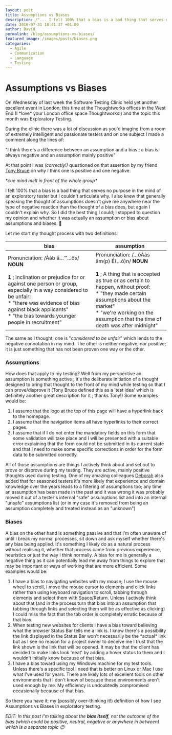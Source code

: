 ```yaml
---
layout: post
title: Assumptions vs Biases
description: /"... I felt 100% that a bias is a bad thing that serves no purpose in the mind of an exploratory tester but I couldn't articulate why. I also knew that generally speaking the thought of assumptions doesn't give me anywhere near the type of negative reaction than the thought of a bias does, but again I couldn't explain why. So I did the best thing I could; I stopped to question my opinion and whether it was actually an assumption or bias about assumptions and biases.../"
date: 2016-07-31 18:41:37 +01:00
author: David
permalink: /blog/assumptions-vs-biases/
featured_image: /images/posts/biases.png
categories:
  - Agile
  - Communication
  - Language
  - Testing
---
```

# Assumptions vs Biases

On Wednesday of last week the Software Testing Clinic held yet another excellent event in London; this time at the Thoughtworks offices in the West End (I \*love\* your London office space Thoughtworks!) and the topic this month was Exploratory Testing.

During the clinic there was a lot of discussion as you'd imagine from a room of extremely intelligent and passionate testers and on one subject I made a comment along the lines of:

"I think there's a difference between an assumption and a bias ; a bias is always negative and an assumption mainly positive"

At that point I was _(correctly!)_ questioned on that assertion by my friend [Tony Bruce](https://twitter.com/tonybruce77) on why I think one is positive and one negative.

_\*cue mind melt in front of the whole group\*_

I felt 100% that a bias is a bad thing that serves no purpose in the mind of an exploratory tester but I couldn't articulate why. I also knew that generally speaking the thought of assumptions doesn't give me anywhere near the type of negative reaction than the thought of a bias does, but again I couldn't explain why. So I did the best thing I could; I stopped to question my opinion and whether it was actually an assumption or bias about assumptions and biases. 🙂

Let me start my thought process with two definitions:

bias | assumption
--- | ---
Pronunciation: /Ààb å…™…ôs/ **NOUN**<br /><br />**1** ; Inclination or prejudice for or against one person or group, especially in a way considered to be unfair:<br />* "there was evidence of bias against black applicants"<br />* "the bias towards younger people in recruitment" | Pronunciation: /…ôÀàs åm(p) É(…ô)n/ **NOUN**<br /><br />**1** ; A thing that is accepted as true or as certain to happen, without proof:<br />* "they made certain assumptions about the market"<br />* "we're working on the assumption that the time of death was after midnight"

The same as I thought; one is "_considered to be unfair_" which lends to the negative connotation in my mind. The other is neither negative, nor positive; it is just something that has not been proven one way or the other.

### Assumptions

How does that apply to my testing? Well from my perspective an assumption is something active ; it's the deliberate initiation of a thought designed to bring that thought to the front of my mind while testing so that I can prove/disprove it (Tony Bruce defined this as a 'test idea' which is definitely another great description for it ; thanks Tony!) Some examples would be:

  1. I assume that the logo at the top of this page will have a hyperlink back to the homepage.
  2. I assume that the navigation items all have hyperlinks to their correct pages.
  3. I assume that if I do not enter the mandatory fields on this form that some validation will take place and I will be presented with a suitable error explaining that the form could not be submitted in its current state and that I need to make some specific corrections in order for the form data to be submitted correctly.

All of those assumptions are things I actively think about and set out to prove or disprove during my testing. They are active, mainly positive thoughts used during testing. One of my amazing colleagues [Deborah](https://twitter.com/deborah_reid19) also added that for seasoned testers it's more likely that experience and domain knowledge over the years leads to a filtering of assumptions too; any time an assumption has been made in the past and it was wrong it was probably moved it out of a tester's internal "safe" assumptions list and into an internal "unsafe" assumptions list (or in my case it's removed from being an assumption completely and treated instead as an "unknown")

### Biases

A bias on the other hand is something passive and that I'm often unaware of until I break my normal processes, sit down and ask myself whether there's any bias being applied. It's something I likely do as a natural process without realising it, whether that process came from previous experience, heuristics or just the way I think normally. A bias for me is generally a negative thing as it can potentially lead me away from things to explore that may be important or ways of working that are more efficient. Some examples would be:

  1. I have a bias to navigating websites with my mouse; I use the mouse wheel to scroll, I move the mouse cursor to elements and click links rather than using keyboard navigation to scroll, tabbing through elements and select them with Space/Return. Unless I actively think about that (and in the process turn that bias into an assumption that tabbing through links and selecting them will be as effective as clicking) I could miss the fact that the tab order is completely erratic because of that bias.
  2. When testing new websites for clients I have a bias toward believing what the browser Status Bar tells me a link is. I know there's a possibility the link displayed in the Status Bar won't necessarily be the \*actual\* link but as I see no reason for a project owner to deceive me I trust that the link shown is the link that will be opened. It may be that the client has decided to make links look 'neat' by adding a hover status to them and I wouldn't initially know because of that bias.
  3. I have a bias toward using my Windows machine for my test tools. Unless there's a specific tool I need that is better on Linux or Mac I use what I've used for years. There are likely lots of excellent tools on other environments that I don't know of because those environments aren't used enough by me. My efficiency is undoubtedly compromised occasionally because of that bias.

So there you have it; my (possibly over-thinking it!) definition of how I see Assumptions vs Biases in exploratory testing.

_EDIT: In this post I'm talking about the **bias itself**, not the outcome of the bias (which could be positive, neutral, negative or anywhere in between) which is a separate topic 😉_
